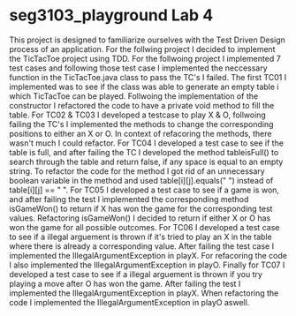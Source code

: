 # seg3103_playground Lab 4
This project is designed to familiarize ourselves with the Test Driven Design process
of an application. For the follwing project I decided to implement the TicTacToe project
using TDD. For the follwoing project I implemented 7 test cases and following those test case
I implemented the neccessary function in the TicTacToe.java class to pass the TC's I failed. 
The first TC01 I implemented was to see if the class was able to generate an empty table i which 
TicTacToe can be played. Follwoing the implementation of the constructor I refactored the 
code to have a private void method to fill the table. For TC02 & TC03 I developed a testcase
to play X & O, follwoing failing the TC's I implemented the methods to change the corresponding 
positions to either an X or O. In context of refacoring the methods, there wasn't much I could refactor. 
For TC04 I developed a test case to see if the table is full, and after failing the TC I
developed the method tableisFull() to search through the table and return false, if any space
is equal to an empty string. To refactor the code for the method I got rid of an unnecessary boolean
variable in the method and used table[i][j].equals(" ") instead of table[i][j] == " ". For 
TC05 I developed a test case to see if a game is won, and after failing the test I implemented the
corresponding method isGameWon() to return if X has won the game for the corresponding test values. 
Refactoring isGameWon() I decided to return if either X or O has won the game for all possible outcomes.
For TC06 I developed a test case to see if a illegal arguement is thrown if it's tried to play an X in 
the table where there is already a corresponding value. After failing the test case I implemented the
IllegalArgumentException in playX. For refacoring the code I also implemented the IllegalArgumentException
in playO. Finally for TC07 I developed a test case to see if a illegal arguement is thrown if you try playing
a move after O has won the game. After failing the test I implemented the IllegalArgumentException in playX. 
When refactoring the code I implemented the IllegalArgumentException in playO aswell. 